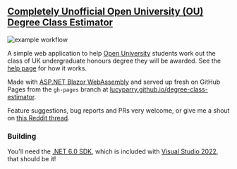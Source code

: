 ﻿## <a href="https://lucyparry.github.io/degree-class-estimator/">Completely Unofficial Open University (OU) Degree Class Estimator</a>

![example workflow](https://github.com/LucyParry/degree-class-estimator/actions/workflows/main.yml/badge.svg)

A simple web application to help <a href="https://www.open.ac.uk">Open University</a> students work out the class of UK undergraduate honours degree they will be awarded. See the <a href="https://lucyparry.github.io/degree-class-estimator/">help page</a> for how it works.

Made with <a href="https://dotnet.microsoft.com/apps/aspnet/web-apps/blazor">ASP.NET Blazor WebAssembly</a> and served up fresh on GitHub Pages from the `gh-pages` branch at <a href="https://lucyparry.github.io/degree-class-estimator/">lucyparry.github.io/degree-class-estimator</a>.

Feature suggestions, bug reports and PRs very welcome, or give me a shout on <a href="https://www.reddit.com/r/OpenUniversity/comments/tkg1ft/alternative_degree_class_calculator/">this Reddit thread</a>.

### Building

You'll need the <a href="https://dotnet.microsoft.com/en-us/download/dotnet/6.0">.NET 6.0 SDK</a>, which is included with <a href="https://visualstudio.microsoft.com/vs/">Visual Studio 2022</a>, that should be it!
